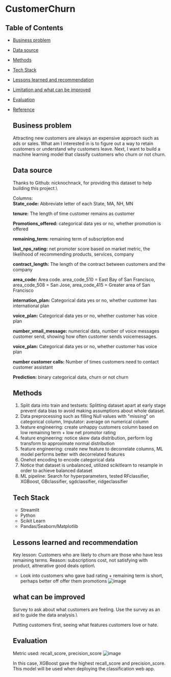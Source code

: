 # CustomerChurn

## Table of Contents

  - [Business problem](#business-problem)
  - [Data source](#data-source)
  - [Methods](#methods)
  - [Tech Stack](#tech-stack)
  - [Lessons learned and recommendation](#lessons-learned-and-recommendation)
  - [Limitation and what can be improved](#limitation-and-what-can-be-improved)
  - [Evaluation](#evaluation)
  - [Reference](#reference)

    ## Business problem
    Attracting new customers are always an expensive approach such as ads or sales. What am I interested in is to figure out a way to retain customers or understand why customers leave. Next, I want to build a machine learning model that classify customers who churn or not churn.

    ## Data source
    Thanks to Github: nicknochnack, for providing this dataset to help building this project.\
    
    Columns:\
    <b>State_code:</b> Abbreviate letter of each State, MA, NH, MN
    
    <b>tenure:</b> The length of time customer remains as customer 
    
    <b>Promotions_offered:</b> categorical data yes or no, whether promotion is offered
    
    <b>remaining_term:</b> remaining term of subscription end
    
    <b>last_nps_rating:</b> net promoter score based on market metric, the likelihood of recommending products, services, company
    
    <b>contract_length:</b> The length of the contract between customers and the company
    
    <b>area_code:</b> Area code. area_code_510 = East Bay of San Francisco, area_code_508 = San Jose, area_code_415 = Greater area of San Francisco
    
    <b>internation_plan:</b> Categorical data yes or no, whether customer has international plan
    
    <b>voice_plan:</b> Categorical data yes or no, whether customer has voice plan
    
    <b>number_vmail_message:</b> numerical data, number of voice messages customer send, showing how often customer sends voicemessages.
    
    <b>voice_plan:</b> Categorical data yes or no, whether customer has voice plan
    
    <b>number customer calls:</b> Number of times customers need to contact customer assistant
    
    <b>Prediction:</b> binary categorical data, churn or not churn
    
    
    ## Methods
      1. Split data into train and testsets: Splitting dataset apart at early stage prevent data bias to avoid making assumptions about whole dataset.
      2. Data preprocessing such as filling Null values with "missing" on categorical column, Imputator: average on numerical column
      3. feature engineering: create unhappy customers column based on low remaining term + low net promotor rating
      4. feature engineering: notice skew data distribution, perform log transform to approximate normal distribution
      5. feature engineering: create new feature to decorrelate columns, ML model performs better with decorrelated features
      6. Onehot encoding to encode categorical data
      7. Notice that dataset is unbalanced, utilized scikitlearn to resample in order to achieve balanced dataset
      8. ML pipeline: Search for hyperparameters, tested RFclassifier, XGBoost, GBclassifier, sgdclassifier, ridgeclassifier

    ## Tech Stack
    - Streamlit
    - Python
    - Scikit Learn
    - Pandas/Seaborn/Matplotlib
    
    ## Lessons learned and recommendation
    Key lesson: Customers who are likely to churn are those who have less remaining terms. Reason: subscriptions cost, not satisfying with product, altnerative good deals option\
      - Look into customers who gave bad rating + remaining term is short, perhaps better off offer them promotions
      ![image](https://github.com/weibb123/CustomerChurn/assets/84426364/5cbfc9b4-2cbd-4bb7-a7a8-d357c157ddb0)

    
    ## what can be improved
      Survey to ask about what customers are feeling. Use the survey as an aid to guide the data analysis.\

      Putting customers first, seeing what features customers love or hate.
    
    
    ## Evaluation

      Metric used: recall_score, precision_score
      ![image](https://github.com/weibb123/CustomerChurn/assets/84426364/a335c59d-88d4-4764-9c2e-896e88b38c36)

      In this case, XGBoost gave the highest recall_score and precision_score. This model will be used when deploying the classification web app.
    
